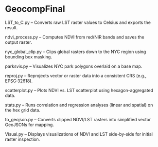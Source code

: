 # GeocompFinal
LST_to_C.py – Converts raw LST raster values to Celsius and exports the result.

ndvi_process.py – Computes NDVI from red/NIR bands and saves the output raster.

nyc_global_clip.py – Clips global rasters down to the NYC region using bounding box masking.

parksvis.py – Visualizes NYC park polygons overlaid on a base map.

reproj.py – Reprojects vector or raster data into a consistent CRS (e.g., EPSG:32618).

scatterplot.py – Plots NDVI vs. LST scatterplot using hexagon-aggregated data.

stats.py – Runs correlation and regression analyses (linear and spatial) on the hex grid data.

to_geojson.py – Converts clipped NDVI/LST rasters into simplified vector GeoJSONs for mapping.

Visual.py – Displays visualizations of NDVI and LST side-by-side for initial raster inspection.
